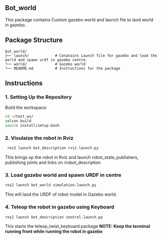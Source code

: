 ## Bot_world
This package contains Custom gazebo world and launch file to laod world in gazebo.

## Package Structure

```
bot_world/
├── launch/            # Conatains Launch file for gazebo and load the world and spawn urdf in gazebo centre.
└── world/             # Gazebo world
└── README.md          # Instructions for the package
```


## Instructions

### 1. Setting Up the Repository
  Build the workspace:
   ```bash
   cd ~/test_ws/
   colcon build
   source install/setup.bash
   ```

### 2. Visulaize the robot in Rviz
  ```bash
   ros2 launch bot_description rviz.launch.py
   ```
   This brings up the robot in Rviz and launch robot_state_publishers, publishing joints and links on /robot_description

### 3. Load gazebo world and spawn URDF in centre
   ```bash
   ros2 launch bot_world simulation.launch.py
   ```
   This will laod the URDF of robot model in Gazebo world.

### 4. Teleop the robot in gazebo using Keyboard
   ```bash
   ros2 launch bot_description control.launch.py
   ```
   This starts the teleop_twist_keyboard package 
    **NOTE: Keep the terminal running front while running the robot in gazebo**
